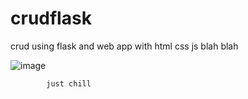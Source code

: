# crudflask
crud using flask and web app with html css js blah blah




![image](https://user-images.githubusercontent.com/100013837/180604648-68469746-5a70-45cd-8b3e-ef9c4ef4d26a.png)



            just chill
